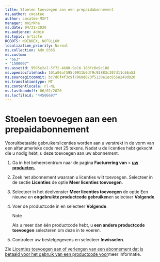 ```yaml
---
title: Stoelen toevoegen aan een prepaidabonnement
ms.author: cmcatee
author: cmcatee-MSFT
manager: mnirkhe
ms.date: 04/21/2020
ms.audience: Admin
ms.topic: article
ROBOTS: NOINDEX, NOFOLLOW
localization_priority: Normal
ms.collection: Adm_O365
ms.custom:
- "663"
- "1500007"
ms.assetid: 9595e2e7-5f72-4b08-9e16-183fc6e9c108
ms.openlocfilehash: 101a06af595c0911b6df9c93883c207d11c66a53
ms.sourcegitcommit: bc7d6f4f3c9f7060d073f5130e1ec856e248d020
ms.translationtype: MT
ms.contentlocale: nl-NL
ms.lasthandoff: 06/02/2020
ms.locfileid: "44506697"
---
```

# <a name="add-seats-to-a-prepaid-subscription"></a>Stoelen toevoegen aan een prepaidabonnement

Vooruitbetaalde gebruikerslicenties worden aan u verstrekt in de vorm van een alfanumerieke code met 25 tekens. Nadat u de licenties hebt gekocht die u nodig hebt, u deze toevoegen aan uw abonnement. 

1. Ga in het beheercentrum naar de pagina **Facturering van**  >  **[uw producten.](https://go.microsoft.com/fwlink/p/?linkid=842054)**

2. Zoek het abonnement waaraan u licenties wilt toevoegen. Selecteer in de sectie **Licenties** de optie **Meer licenties toevoegen**.

3. Selecteer in het deelvenster **Meer licenties toevoegen** de optie Een nieuwe en **ongebruikte productcode gebruiken**en selecteer **Volgende**.

4. Voer de productcode in en selecteer **Volgende**.

    > [!NOTE]
    > Als u meer dan één productcode hebt, u **een andere productcode toevoegen** selecteren om deze in te voeren.

5. Controleer uw bestelgegevens en selecteer **Inwisselen**.

Zie [Licenties toevoegen aan of verlengen van een abonnement dat is betaald voor het gebruik van een productcode voor](https://docs.microsoft.com/microsoft-365/commerce/licenses/add-licenses-using-product-key)meer informatie.